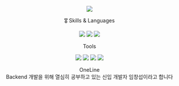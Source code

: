 <p align="center">
  <img src="https://capsule-render.vercel.app/api?type=waving&timeGradient=_hexcode&height=300&section=header&text=Welcome&fontSize=80&fontAlignY=40" />
</p>
<p align="center">
  🎖️ Skills & Languages
</p>
<p align="center">
<img src="https://img.shields.io/badge/Java-007396?style=flat-square&logo=Java&logoColor=white"/>
  <img src="https://img.shields.io/badge/typescript-3178C6?style=flat-square&logo=typescript&logoColor=white"/>
  <img src="https://img.shields.io/badge/Android Studio-3DDC84?style=flat-square&logo=androidstudio&logoColor=white"/>
    <br />
  <p align="center">
    Tools
  </p>
  <p align="center">
    <img src="https://img.shields.io/badge/amazonaws-232F3E?style=flat-square&logo=amazonaws&logoColor=white"/>
    <img src="https://img.shields.io/badge/mysql-4479A1?style=flat-square&logo=mysql&logoColor=white"/>
    <img src="https://img.shields.io/badge/git-F05032?style=flat-square&logo=git&logoColor=white"/>
    <img src="https://img.shields.io/badge/github-181717?style=flat-square&logo=github&logoColor=white"/>
  </p>
</p>

<p align="center">
  OneLine </br>
  Backend 개발을 위해 열심히 공부하고 있는 신입 개발자 임창섭이라고 합니다
</p>

